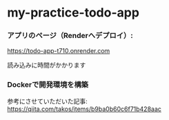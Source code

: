 # my-practice-todo-app

### アプリのページ（Renderへデプロイ）:
https://todo-app-t710.onrender.com

読み込みに時間がかかります

### Dockerで開発環境を構築
参考にさせていただいた記事: https://qiita.com/takos/items/b9ba0b60c6f71b428aac
